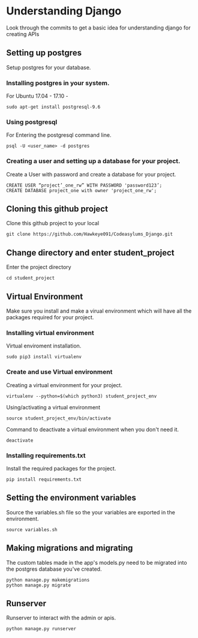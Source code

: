 # Understanding Django
Look through the commits to get a basic idea for understanding django for creating APIs

## Setting up postgres

Setup postgres for your database.

### Installing postgres in your system.

For Ubuntu 17.04 - 17.10 -

```
sudo apt-get install postgresql-9.6
```

### Using postgresql

For Entering the postgresql command line.

```
psql -U <user_name> -d postgres
```

### Creating a user and setting up a database for your project.

Create a User with password and create a database for your project.

```
CREATE USER “project’_one_rw” WITH PASSWORD 'password123’;
CREATE DATABASE project_one with owner 'project_one_rw';
```

## Cloning this github project

Clone this github project to your local

```
git clone https://github.com/Hawkeye091/Codeasylums_Django.git
```

## Change directory and enter student_project

Enter the project directory

```
cd student_project
```


## Virtual Environment

Make sure you install and make a virual environment which will have all the packages required for your project.

### Installing virtual environment

Virtual enviroment installation.

```
sudo pip3 install virtualenv 
```

### Create and use Virtual environment

Creating a virtual environment for your project.

```
virtualenv --python=$(which python3) student_project_env
```

Using/activating a virtual environment

```
source student_project_env/bin/activate
```

Command to deactivate a virtual environment when you don't need it.

```
deactivate
```

### Installing requirements.txt

Install the required packages for the project.

```
pip install requirements.txt
```

## Setting the environment variables

Source the variables.sh file so the your variables are exported in the environment.

```
source variables.sh
```

## Making migrations and migrating

The custom tables made in the app's models.py need to be migrated into the postgres database you've created.

```
python manage.py makemigrations
python manage.py migrate
```

## Runserver

Runserver to interact with the admin or apis.

```
python manage.py runserver
```
